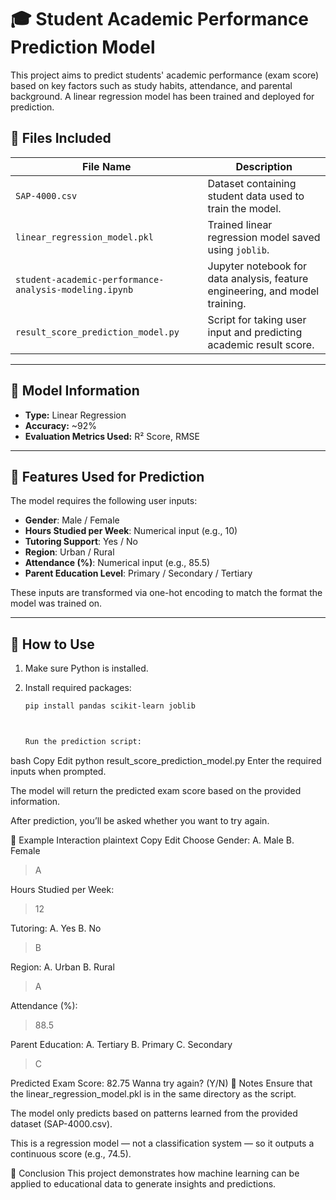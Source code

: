 # 🎓 Student Academic Performance Prediction Model

This project aims to predict students' academic performance (exam score) based on key factors such as study habits, attendance, and parental background. A linear regression model has been trained and deployed for prediction.

## 📁 Files Included

| File Name                                 | Description                                                                 |
|------------------------------------------|-----------------------------------------------------------------------------|
| `SAP-4000.csv`                            | Dataset containing student data used to train the model.                   |
| `linear_regression_model.pkl`            | Trained linear regression model saved using `joblib`.                      |
| `student-academic-performance-analysis-modeling.ipynb` | Jupyter notebook for data analysis, feature engineering, and model training. |
| `result_score_prediction_model.py`       | Script for taking user input and predicting academic result score.         |

---

## 🧠 Model Information

- **Type:** Linear Regression  
- **Accuracy:** ~92%  
- **Evaluation Metrics Used:** R² Score, RMSE

---

## 🧾 Features Used for Prediction

The model requires the following user inputs:

- **Gender**: Male / Female  
- **Hours Studied per Week**: Numerical input (e.g., 10)  
- **Tutoring Support**: Yes / No  
- **Region**: Urban / Rural  
- **Attendance (%)**: Numerical input (e.g., 85.5)  
- **Parent Education Level**: Primary / Secondary / Tertiary

These inputs are transformed via one-hot encoding to match the format the model was trained on.

---

## 🚀 How to Use

1. Make sure Python is installed.
2. Install required packages:

   ```bash
   pip install pandas scikit-learn joblib



   Run the prediction script:

bash
Copy
Edit
python result_score_prediction_model.py
Enter the required inputs when prompted.

The model will return the predicted exam score based on the provided information.

After prediction, you’ll be asked whether you want to try again.

💬 Example Interaction
plaintext
Copy
Edit
Choose Gender:
A. Male
B. Female
> A

Hours Studied per Week:
> 12

Tutoring:
A. Yes
B. No
> B

Region:
A. Urban
B. Rural
> A

Attendance (%):
> 88.5

Parent Education:
A. Tertiary
B. Primary
C. Secondary
> C

Predicted Exam Score: 82.75
Wanna try again? (Y/N)
📌 Notes
Ensure that the linear_regression_model.pkl is in the same directory as the script.

The model only predicts based on patterns learned from the provided dataset (SAP-4000.csv).

This is a regression model — not a classification system — so it outputs a continuous score (e.g., 74.5).

🏁 Conclusion
This project demonstrates how machine learning can be applied to educational data to generate insights and predictions.
